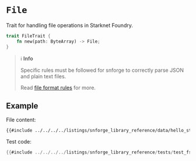 # `File`

Trait for handling file operations in Starknet Foundry.

```rust
trait FileTrait {
    fn new(path: ByteArray) -> File;
}
```

> ℹ️ **Info**
>
> Specific rules must be followed for snforge to correctly parse JSON and plain text files.
>
> Read [file format rules](./file_format_rules.md) for more.

## Example

File content:
```txt
{{#include ../../../../listings/snforge_library_reference/data/hello_starknet.txt}}
```

Test code:
```rust
{{#include ../../../../listings/snforge_library_reference/tests/test_fs_file_trait.cairo}}
```
